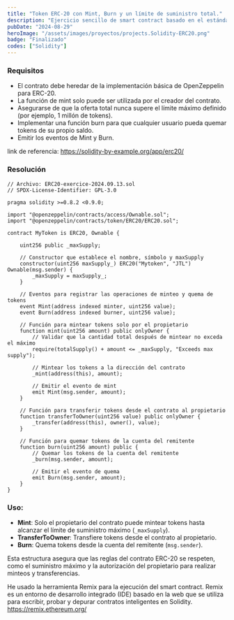 ```yaml
---
title: "Token ERC-20 con Mint, Burn y un límite de suministro total."
description: "Ejercicio sencillo de smart contract basado en el estándar ERC-20."
pubDate: "2024-08-29"
heroImage: "/assets/images/proyectos/projects.Solidity-ERC20.png"
badge: "Finalizado"
codes: ["Solidity"]
---
```


### Requisitos ###

-	El contrato debe heredar de la implementación básica de OpenZeppelin para ERC-20.
-	La función de mint solo puede ser utilizada por el creador del contrato.
-	Asegurarse de que la oferta total nunca supere el límite máximo definido (por ejemplo, 1 millón de tokens).
-	Implementar una función burn para que cualquier usuario pueda quemar tokens de su propio saldo.
-	Emitir los eventos de Mint y Burn.

link de referencia: https://solidity-by-example.org/app/erc20/

### Resolución ###

```solidity
// Archivo: ERC20-exercice-2024.09.13.sol
// SPDX-License-Identifier: GPL-3.0

pragma solidity >=0.8.2 <0.9.0;

import "@openzeppelin/contracts/access/Ownable.sol";
import "@openzeppelin/contracts/token/ERC20/ERC20.sol";

contract MyToken is ERC20, Ownable {

    uint256 public _maxSupply;

    // Constructor que establece el nombre, símbolo y maxSupply
    constructor(uint256 maxSupply_) ERC20("Mytoken", "JTL") Ownable(msg.sender) {
        _maxSupply = maxSupply_;
    }

    // Eventos para registrar las operaciones de minteo y quema de tokens
    event Mint(address indexed minter, uint256 value);
    event Burn(address indexed burner, uint256 value);

    // Función para mintear tokens solo por el propietario
    function mint(uint256 amount) public onlyOwner {
        // Validar que la cantidad total después de mintear no exceda el máximo
        require(totalSupply() + amount <= _maxSupply, "Exceeds max supply");

        // Mintear los tokens a la dirección del contrato
        _mint(address(this), amount);

        // Emitir el evento de mint
        emit Mint(msg.sender, amount);
    }

    // Función para transferir tokens desde el contrato al propietario
    function transferToOwner(uint256 value) public onlyOwner {
        _transfer(address(this), owner(), value);
    }

    // Función para quemar tokens de la cuenta del remitente
    function burn(uint256 amount) public {
        // Quemar los tokens de la cuenta del remitente
        _burn(msg.sender, amount);

        // Emitir el evento de quema
        emit Burn(msg.sender, amount);
    }
}

```

### Uso:

- **Mint**: Solo el propietario del contrato puede mintear tokens hasta alcanzar el límite de suministro máximo (`_maxSupply`).
- **TransferToOwner**: Transfiere tokens desde el contrato al propietario.
- **Burn**: Quema tokens desde la cuenta del remitente (`msg.sender`).

Esta estructura asegura que las reglas del contrato ERC-20 se respeten, como el suministro máximo y la autorización del propietario para realizar minteos y transferencias.

He usado la herramienta Remix para la ejecución del smart contract.
Remix es un entorno de desarrollo integrado (IDE) basado en la web que se utiliza para escribir, probar y depurar contratos inteligentes en Solidity.
https://remix.ethereum.org/